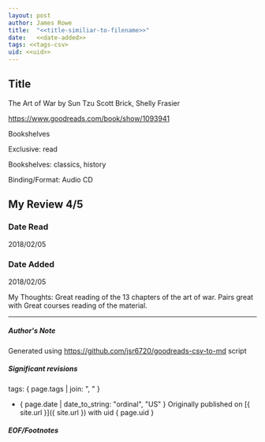 ```yaml
---
layout: post
author: James Rowe
title:  "<<title-similiar-to-filename>>"
date:   <<date-added>>
tags: <<tags-csv>
uid: <<uid>>
---
```


<!-- highly dependent on how you personally use jekyll templates, and how you want this to show up -->

## Title

The Art of War by Sun Tzu
Scott Brick, Shelly Frasier 

https://www.goodreads.com/book/show/1093941

Bookshelves

Exclusive: read

Bookshelves: classics, history

Binding/Format: Audio CD

## My Review 4/5

### Date Read
2018/02/05

### Date Added
2018/02/05

My Thoughts: Great reading of the 13 chapters of the art of war. Pairs great with Great courses reading of the material.

---

##### Author's Note

Generated using https://github.com/jsr6720/goodreads-csv-to-md script

##### Significant revisions

tags: { page.tags | join: ", " } <!-- todo move this somewhere -->

- { page.date | date_to_string: "ordinal", "US" } Originally published on [{ site.url }]({ site.url }) with uid { page.uid }

##### EOF/Footnotes
